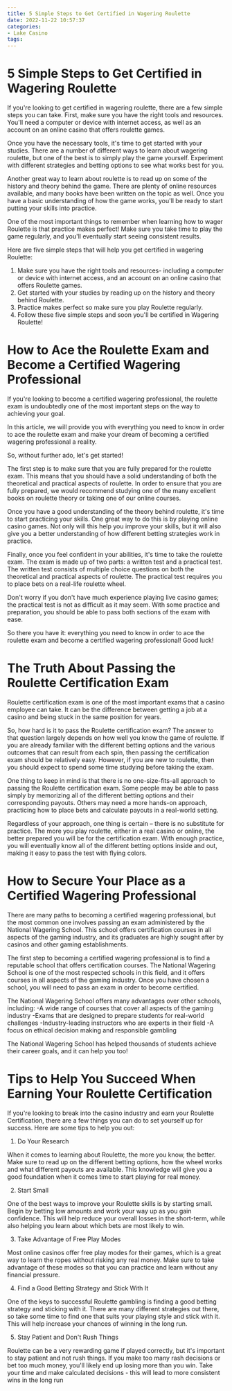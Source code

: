 ```yaml
---
title: 5 Simple Steps to Get Certified in Wagering Roulette 
date: 2022-11-22 10:57:37
categories:
- Lake Casino
tags:
---
```



#  5 Simple Steps to Get Certified in Wagering Roulette 

If you're looking to get certified in wagering roulette, there are a few simple steps you can take. First, make sure you have the right tools and resources. You'll need a computer or device with internet access, as well as an account on an online casino that offers roulette games.

Once you have the necessary tools, it's time to get started with your studies. There are a number of different ways to learn about wagering roulette, but one of the best is to simply play the game yourself. Experiment with different strategies and betting options to see what works best for you.

Another great way to learn about roulette is to read up on some of the history and theory behind the game. There are plenty of online resources available, and many books have been written on the topic as well. Once you have a basic understanding of how the game works, you'll be ready to start putting your skills into practice.

One of the most important things to remember when learning how to wager Roulette is that practice makes perfect! Make sure you take time to play the game regularly, and you'll eventually start seeing consistent results.

Here are five simple steps that will help you get certified in wagering Roulette: 

1) Make sure you have the right tools and resources- including a computer or device with internet access, and an account on an online casino that offers Roulette games. 
2) Get started with your studies by reading up on the history and theory behind Roulette. 
3) Practice makes perfect so make sure you play Roulette regularly. 
4) Follow these five simple steps and soon you'll be certified in Wagering Roulette!

#  How to Ace the Roulette Exam and Become a Certified Wagering Professional 

If you're looking to become a certified wagering professional, the roulette exam is undoubtedly one of the most important steps on the way to achieving your goal. 

In this article, we will provide you with everything you need to know in order to ace the roulette exam and make your dream of becoming a certified wagering professional a reality. 

So, without further ado, let's get started!

The first step is to make sure that you are fully prepared for the roulette exam. This means that you should have a solid understanding of both the theoretical and practical aspects of roulette. In order to ensure that you are fully prepared, we would recommend studying one of the many excellent books on roulette theory or taking one of our online courses. 

Once you have a good understanding of the theory behind roulette, it's time to start practicing your skills. One great way to do this is by playing online casino games. Not only will this help you improve your skills, but it will also give you a better understanding of how different betting strategies work in practice. 

Finally, once you feel confident in your abilities, it's time to take the roulette exam. The exam is made up of two parts: a written test and a practical test. The written test consists of multiple choice questions on both the theoretical and practical aspects of roulette. The practical test requires you to place bets on a real-life roulette wheel. 

Don't worry if you don't have much experience playing live casino games; the practical test is not as difficult as it may seem. With some practice and preparation, you should be able to pass both sections of the exam with ease. 

So there you have it: everything you need to know in order to ace the roulette exam and become a certified wagering professional! Good luck!

#  The Truth About Passing the Roulette Certification Exam 

 Roulette certification exam is one of the most important exams that a casino employee can take. It can be the difference between getting a job at a casino and being stuck in the same position for years. 

So, how hard is it to pass the Roulette certification exam? The answer to that question largely depends on how well you know the game of roulette. If you are already familiar with the different betting options and the various outcomes that can result from each spin, then passing the certification exam should be relatively easy. However, if you are new to roulette, then you should expect to spend some time studying before taking the exam. 

One thing to keep in mind is that there is no one-size-fits-all approach to passing the Roulette certification exam. Some people may be able to pass simply by memorizing all of the different betting options and their corresponding payouts. Others may need a more hands-on approach, practicing how to place bets and calculate payouts in a real-world setting. 

Regardless of your approach, one thing is certain – there is no substitute for practice. The more you play roulette, either in a real casino or online, the better prepared you will be for the certification exam. With enough practice, you will eventually know all of the different betting options inside and out, making it easy to pass the test with flying colors.

#  How to Secure Your Place as a Certified Wagering Professional  

There are many paths to becoming a certified wagering professional, but the most common one involves passing an exam administered by the National Wagering School. This school offers certification courses in all aspects of the gaming industry, and its graduates are highly sought after by casinos and other gaming establishments.

The first step to becoming a certified wagering professional is to find a reputable school that offers certification courses. The National Wagering School is one of the most respected schools in this field, and it offers courses in all aspects of the gaming industry. Once you have chosen a school, you will need to pass an exam in order to become certified.

The National Wagering School offers many advantages over other schools, including: 
-A wide range of courses that cover all aspects of the gaming industry 
-Exams that are designed to prepare students for real-world challenges 
-Industry-leading instructors who are experts in their field 
-A focus on ethical decision making and responsible gambling 

The National Wagering School has helped thousands of students achieve their career goals, and it can help you too!

#  Tips to Help You Succeed When Earning Your Roulette Certification

If you're looking to break into the casino industry and earn your Roulette Certification, there are a few things you can do to set yourself up for success. Here are some tips to help you out:

1. Do Your Research

When it comes to learning about Roulette, the more you know, the better. Make sure to read up on the different betting options, how the wheel works and what different payouts are available. This knowledge will give you a good foundation when it comes time to start playing for real money.

2. Start Small

One of the best ways to improve your Roulette skills is by starting small. Begin by betting low amounts and work your way up as you gain confidence. This will help reduce your overall losses in the short-term, while also helping you learn about which bets are most likely to win.

3. Take Advantage of Free Play Modes

Most online casinos offer free play modes for their games, which is a great way to learn the ropes without risking any real money. Make sure to take advantage of these modes so that you can practice and learn without any financial pressure.

4. Find a Good Betting Strategy and Stick With It

One of the keys to successful Roulette gambling is finding a good betting strategy and sticking with it. There are many different strategies out there, so take some time to find one that suits your playing style and stick with it. This will help increase your chances of winning in the long run.

5. Stay Patient and Don't Rush Things

Roulette can be a very rewarding game if played correctly, but it's important to stay patient and not rush things. If you make too many rash decisions or bet too much money, you'll likely end up losing more than you win. Take your time and make calculated decisions - this will lead to more consistent wins in the long run